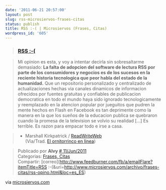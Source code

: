 ```yaml
---
date: '2011-06-21 20:57:00'
layout: post
slug: rss-microsiervos-frases-citas
status: publish
title: RSS :-( | Microsiervos (Frases, Citas)
wordpress_id: '605'
---
```



    




> 

> 
> 

> 
> ### [RSS :-(](http://www.microsiervos.com/archivo/frases-citas/rss-opino.html)
> 
> 

> 
> 

> 
> Mi opinion es esta, y voy a intentar decirla sin sobresaltarme demasiado: **La falta de adopcion del software de lectura RSS por parte de los consumidores y negocios es de los sucesos en la reciente historia tecnologica que peor habla del estado de la humanidad.** Que un repositorio personalizado y centralizado de actualizaciones hechas via canales dinamicos de informacion ofrecidos por fuentes gratuitas y confiables de publicacion democratica en todo el mundo haya sido ignorado tecnologicamente y reemplazado en la atencion popular por jueguitos que pudren la mente hechos en Flash en Facebook es tan deprimente como la manera en la que los sueños de la educacion publica se quebraron cuando la promesa de la television se volvio su realidad […] Es terrible. Es razon para empacar todo e irse a casa.
> 
> 

> 
> - Marshall Kirkpatrick / [ReadWriteWeb](http://www.readwriteweb.com/)  
(Via/Trad. [El ornitorrinco en linea](http://angelbc.wordpress.com/2011/06/08/la-historia-del-rss-resumida-en-un-parrafo/))
> 
> 

> 
> Publicado por **Alvy** [# 11/Jun/2011](http://www.microsiervos.com/archivo/frases-citas/rss-opino.html)   
Categorias: [Frases, Citas](http://www.microsiervos.com/archivo/frases-citas/)   
Compartir:  [correo](http://www.feedburner.com/fb/a/emailFlare?itemTitle=RSS :-(&uri=http://www.microsiervos.com/archivo/frases-citas/rss-opino.html&loc=es_ES)
> 
> 

> 
> 





via [microsiervos.com](http://www.microsiervos.com/archivo/frases-citas/rss-opino.html?utm_source=feedburner&utm_medium=feed&utm_campaign=Feed%3A+microsiervos+%28Microsiervos%29)








  
